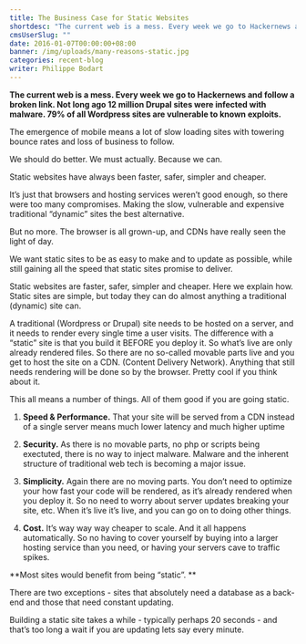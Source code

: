 ```yaml
---
title: The Business Case for Static Websites
shortdesc: "The current web is a mess. Every week we go to Hackernews and follow a broken link. Not long ago 12 million Drupal sites were infected with malware. 79% of all Wordpress sites are vulnerable to known exploits."
cmsUserSlug: ""
date: 2016-01-07T00:00:00+08:00
banner: /img/uploads/many-reasons-static.jpg
categories: recent-blog
writer: Philippe Bodart
---
```


**The current web is a mess. Every week we go to Hackernews and follow a broken link. Not long ago 12 million Drupal sites were infected with malware. 79% of all Wordpress sites are vulnerable to known exploits.**

The emergence of mobile means a lot of slow loading sites with towering bounce rates and loss of business to follow.

We should do better. We must actually. Because we can.

Static websites have always been faster, safer, simpler and cheaper.

It’s just that browsers and hosting services weren’t good enough, so there were too many compromises. Making the slow, vulnerable and expensive traditional “dynamic” sites the best alternative.

But no more. The browser is all grown-up, and CDNs have really seen the light of day.

We want static sites to be as easy to make and to update as possible, while still gaining all the speed that static sites promise to deliver.

Static websites are faster, safer, simpler and cheaper. Here we explain how. Static sites are simple, but today they can do almost anything a traditional (dynamic) site can. 

A traditional (Wordpress or Drupal) site needs to be hosted on a server, and it needs to render every single time a user visits. The difference with a “static” site is that you build it BEFORE you deploy it. So what’s live are only already rendered files. So there are no so-called movable parts live and you get to host the site on a CDN. (Content Delivery Network). Anything that still needs rendering will be done so by the browser. Pretty cool if you think about it.

This all means a number of things. All of them good if you are going static.

1. **Speed & Performance.** That your site will be served from a CDN instead of a single server means much lower latency and much higher uptime

2. **Security.** As there is no movable parts, no php or scripts being exectuted, there is no way to inject malware. Malware and the inherent structure of traditional web tech is becoming a major issue.

3. **Simplicity.** Again there are no moving parts. You don’t need to optimize your how fast your code will be rendered, as it’s already rendered when you deploy it. So no need to worry about server updates breaking your site, etc. When it’s live it’s live, and you can go on to doing other things.

4. **Cost.** It’s way way way cheaper to scale. And it all happens automatically. So no having to cover yourself by buying into a larger hosting service than you need, or having your servers cave to traffic spikes. 

**Most sites would benefit from being “static”. **

There are two exceptions - sites that absolutely need a database as a back-end and those that need constant updating.

Building a static site takes a while - typically perhaps 20 seconds - and that’s too long a wait if you are updating lets say every minute.